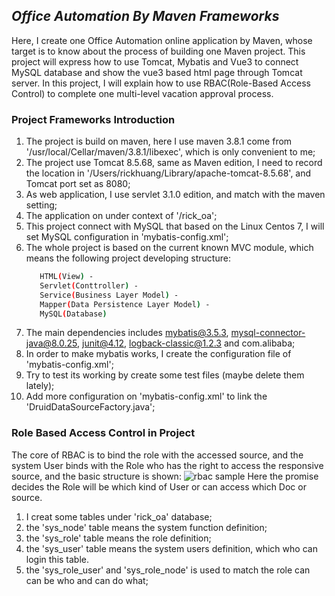 
## _Office Automation By Maven Frameworks_

Here, I create one Office Automation online application by Maven, whose target is to know about the process of building one Maven project. This project will express how to use Tomcat, Mybatis and Vue3 to connect MySQL database and show the vue3 based html page through Tomcat server. In this project, I will explain how to use RBAC(Role-Based Access Control) to complete one multi-level vacation approval process.

### Project Frameworks Introduction

1. The project is build on maven, here I use maven 3.8.1 come from '/usr/local/Cellar/maven/3.8.1/libexec', which is only convenient to me;
2. The project use Tomcat 8.5.68, same as Maven edition, I need to record the location in '/Users/rickhuang/Library/apache-tomcat-8.5.68', and Tomcat port set as 8080;
3. As web application, I use servlet 3.1.0 edition, and match with the maven setting;
4. The application on under context of '/rick_oa';
5. This project connect with MySQL that based on the Linux Centos 7, I will set MySQL configuration in 'mybatis-config.xml';
6. The whole project is based on the current known MVC module, which means the following project developing structure:
   ```sh
      HTML(View) - 
      Servlet(Conttroller) -
      Service(Business Layer Model) - 
      Mapper(Data Persistence Layer Model) - 
      MySQL(Database)
7. The main dependencies includes mybatis@3.5.3, mysql-connector-java@8.0.25, junit@4.12, logback-classic@1.2.3 and com.alibaba;
8. In order to make mybatis works, I create the configuration file of 'mybatis-config.xml';
9. Try to test its working by create some test files (maybe delete them lately);
10. Add more configuration on 'mybatis-config.xml' to link the 'DruidDataSourceFactory.java';


### Role Based Access Control in Project

The core of RBAC is to bind the role with the accessed source, and the system User binds with the Role who has the right to access the responsive source, and the basic structure is shown:
<img src="./src/mdsource/rbac.png" alt="rbac sample">
Here the promise decides the Role will be which kind of User or can access which Doc or source.

1. I creat some tables under 'rick_oa' database;
2. the 'sys_node' table means the system function definition;
3. the 'sys_role' table means the role definition;
4. the 'sys_user' table means the system users definition, which who can login this table.
5. the 'sys_role_user' and 'sys_role_node' is used to match the role can can be who and can do what;







